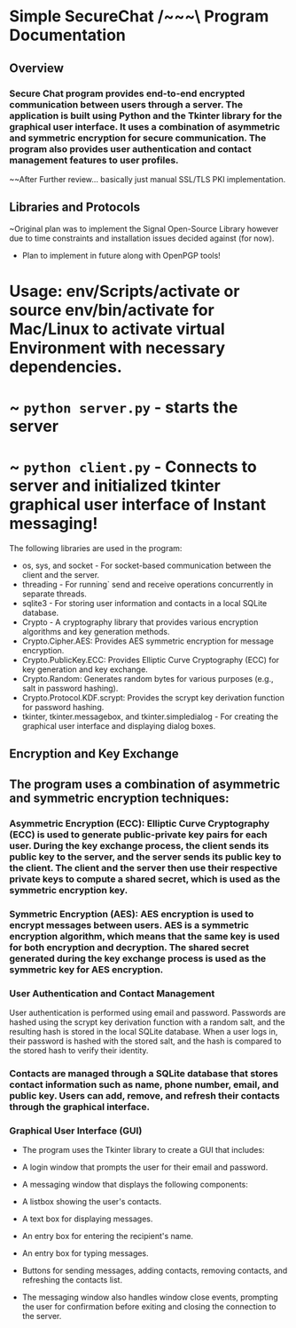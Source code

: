 # Simple SecureChat /~~~\ Program Documentation
## Overview
### Secure Chat program provides end-to-end encrypted communication between users through a server. The application is built using Python and the Tkinter library for the graphical user interface. It uses a combination of asymmetric and symmetric encryption for secure communication. The program also provides user authentication and contact management features to user profiles.
 ~~After Further review...  basically just manual SSL/TLS PKI implementation.
## Libraries and Protocols
~Original plan was to implement the Signal Open-Source Library however due to time constraints and installation issues decided against (for now).
- Plan to implement in future along with OpenPGP tools!
# Usage: env/Scripts/activate or source env/bin/activate for Mac/Linux to activate virtual Environment with necessary dependencies. 
# ~ `python server.py` - starts the server
# ~ `python client.py` - Connects to server and initialized tkinter graphical user interface of Instant messaging!

The following libraries are used in the program:
- os, sys, and socket - For socket-based communication between the client and the server.
- threading - For running` send and receive operations concurrently in separate threads.
- sqlite3 - For storing user information and contacts in a local SQLite database.
- Crypto - A cryptography library that provides various encryption algorithms and key generation methods.
- Crypto.Cipher.AES: Provides AES symmetric encryption for message encryption.
- Crypto.PublicKey.ECC: Provides Elliptic Curve Cryptography (ECC) for key generation and key exchange.
- Crypto.Random: Generates random bytes for various purposes (e.g., salt in password hashing).
- Crypto.Protocol.KDF.scrypt: Provides the scrypt key derivation function for password hashing.
- tkinter, tkinter.messagebox, and tkinter.simpledialog - For creating the graphical user interface and displaying dialog boxes.
## Encryption and Key Exchange
## The program uses a combination of asymmetric and symmetric encryption techniques:

### Asymmetric Encryption (ECC): Elliptic Curve Cryptography (ECC) is used to generate public-private key pairs for each user. During the key exchange process, the client sends its public key to the server, and the server sends its public key to the client. The client and the server then use their respective private keys to compute a shared secret, which is used as the symmetric encryption key.

### Symmetric Encryption (AES): AES encryption is used to encrypt messages between users. AES is a symmetric encryption algorithm, which means that the same key is used for both encryption and decryption. The shared secret generated during the key exchange process is used as the symmetric key for AES encryption.

### User Authentication and Contact Management
User authentication is performed using email and password. Passwords are hashed using the scrypt key derivation function with a random salt, and the resulting hash is stored in the local SQLite database. When a user logs in, their password is hashed with the stored salt, and the hash is compared to the stored hash to verify their identity.

### Contacts are managed through a SQLite database that stores contact information such as name, phone number, email, and public key. Users can add, remove, and refresh their contacts through the graphical interface.

### Graphical User Interface (GUI)
- The program uses the Tkinter library to create a GUI that includes:

- A login window that prompts the user for their email and password.
- A messaging window that displays the following components:
- A listbox showing the user's contacts.
- A text box for displaying messages.
- An entry box for entering the recipient's name.
- An entry box for typing messages.
- Buttons for sending messages, adding contacts, removing contacts, and refreshing the contacts list.
- The messaging window also handles window close events, prompting the user for confirmation before exiting and closing the connection to the server.


